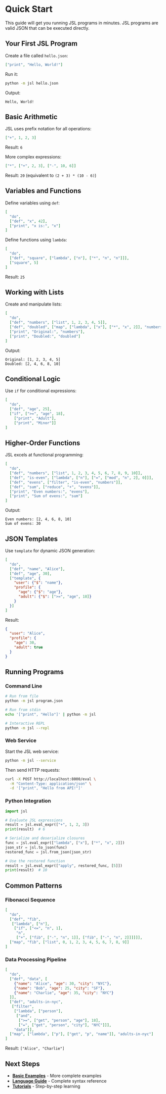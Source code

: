 # Quick Start

This guide will get you running JSL programs in minutes. JSL programs are valid JSON that can be executed directly.

## Your First JSL Program

Create a file called `hello.json`:

```json
["print", "Hello, World!"]
```

Run it:

```bash
python -m jsl hello.json
```

Output:
```
Hello, World!
```

## Basic Arithmetic

JSL uses prefix notation for all operations:

```json
["+", 1, 2, 3]
```

Result: `6`

More complex expressions:

```json
["*", ["+", 2, 3], ["-", 10, 6]]
```

Result: `20` (equivalent to `(2 + 3) * (10 - 6)`)

## Variables and Functions

Define variables using `def`:

```json
[
  "do",
  ["def", "x", 42],
  ["print", "x is:", "x"]
]
```

Define functions using `lambda`:

```json
[
  "do",
  ["def", "square", ["lambda", ["n"], ["*", "n", "n"]]],
  ["square", 5]
]
```

Result: `25`

## Working with Lists

Create and manipulate lists:

```json
[
  "do",
  ["def", "numbers", ["list", 1, 2, 3, 4, 5]],
  ["def", "doubled", ["map", ["lambda", ["x"], ["*", "x", 2]], "numbers"]],
  ["print", "Original:", "numbers"],
  ["print", "Doubled:", "doubled"]
]
```

Output:
```
Original: [1, 2, 3, 4, 5]
Doubled: [2, 4, 6, 8, 10]
```

## Conditional Logic

Use `if` for conditional expressions:

```json
[
  "do",
  ["def", "age", 25],
  ["if", [">=", "age", 18],
    ["print", "Adult"],
    ["print", "Minor"]]
]
```

## Higher-Order Functions

JSL excels at functional programming:

```json
[
  "do",
  ["def", "numbers", ["list", 1, 2, 3, 4, 5, 6, 7, 8, 9, 10]],
  ["def", "is-even", ["lambda", ["n"], ["=", ["mod", "n", 2], 0]]],
  ["def", "evens", ["filter", "is-even", "numbers"]],
  ["def", "sum", ["reduce", "+", "evens"]],
  ["print", "Even numbers:", "evens"],
  ["print", "Sum of evens:", "sum"]
]
```

Output:
```
Even numbers: [2, 4, 6, 8, 10]
Sum of evens: 30
```

## JSON Templates

Use `template` for dynamic JSON generation:

```json
[
  "do",
  ["def", "name", "Alice"],
  ["def", "age", 30],
  ["template", {
    "user": {"$": "name"},
    "profile": {
      "age": {"$": "age"},
      "adult": {"$": [">=", "age", 18]}
    }
  }]
]
```

Result:
```json
{
  "user": "Alice",
  "profile": {
    "age": 30,
    "adult": true
  }
}
```

## Running Programs

### Command Line

```bash
# Run from file
python -m jsl program.json

# Run from stdin
echo '["print", "Hello"]' | python -m jsl

# Interactive REPL
python -m jsl --repl
```

### Web Service

Start the JSL web service:

```bash
python -m jsl --service
```

Then send HTTP requests:

```bash
curl -X POST http://localhost:8000/eval \
  -H "Content-Type: application/json" \
  -d '["print", "Hello from API!"]'
```

### Python Integration

```python
import jsl

# Evaluate JSL expressions
result = jsl.eval_expr(["+", 1, 2, 3])
print(result)  # 6

# Serialize and deserialize closures
func = jsl.eval_expr(["lambda", ["x"], ["*", "x", 2]])
json_str = jsl.to_json(func)
restored_func = jsl.from_json(json_str)

# Use the restored function
result = jsl.eval_expr(["apply", restored_func, [5]])
print(result)  # 10
```

## Common Patterns

### Fibonacci Sequence

```json
[
  "do",
  ["def", "fib", 
   ["lambda", ["n"],
    ["if", ["<=", "n", 1],
     "n",
     ["+", ["fib", ["-", "n", 1]], ["fib", ["-", "n", 2]]]]]],
  ["map", "fib", ["list", 0, 1, 2, 3, 4, 5, 6, 7, 8, 9]]
]
```

### Data Processing Pipeline

```json
[
  "do",
  ["def", "data", [
    {"name": "Alice", "age": 30, "city": "NYC"},
    {"name": "Bob", "age": 25, "city": "SF"},
    {"name": "Charlie", "age": 35, "city": "NYC"}
  ]],
  ["def", "adults-in-nyc", 
   ["filter", 
    ["lambda", ["person"], 
     ["and", 
      [">=", ["get", "person", "age"], 18],
      ["=", ["get", "person", "city"], "NYC"]]],
    "data"]],
  ["map", ["lambda", ["p"], ["get", "p", "name"]], "adults-in-nyc"]
]
```

Result: `["Alice", "Charlie"]`

## Next Steps

- **[Basic Examples](examples.md)** - More complete examples
- **[Language Guide](../language/overview.md)** - Complete syntax reference
- **[Tutorials](../tutorials/first-program.md)** - Step-by-step learning
